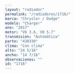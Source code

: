 ```yaml
---
layout: "radiador"
permalink: "/radiadores/1716/"
marca: "Chrysler / Dodge"
modelo: "Charger"
ano: "2017"
motor: "V6 3.6, V8 5.7"
transmision: "Automática"
parte: "438330"
clima: "Con clima"
alto: "24 5/16"
ancho: "14 7/16"
observaciones: ""
id: "1716"
---
```


